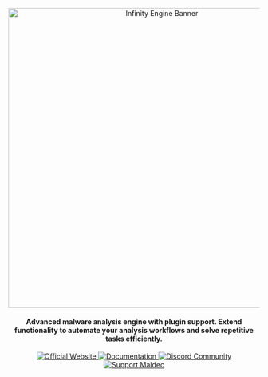 <p align="center"><img src="assets/banner.png" width=600 alt="Infinity Engine Banner"></p>

<h4 align="center">Advanced malware analysis engine with plugin support. Extend functionality to automate your analysis workflows and solve repetitive tasks efficiently.</h4>

<p align="center">
  <a href="https://maldec.io/infinity-engine">
    <img src="https://img.shields.io/badge/Website-Live-green?style=for-the-badge&logo=google-chrome" alt="Official Website">
  </a>
  <a href="https://maldecs-organization.gitbook.io/maldeclabs-docs">
    <img src="https://img.shields.io/badge/Documentation-Read-blue?style=for-the-badge&logo=gitbook" alt="Documentation">
  </a>
  <a href="https://discord.gg/BUkcdta9b7">
    <img src="https://img.shields.io/discord/your-server-id?style=for-the-badge&color=7289DA&logo=discord&label=Join%20Our%20Discord" alt="Discord Community">
  </a>
  <a href="https://opencollective.com/maldec">
    <img src="https://img.shields.io/badge/Support-Our_Work-orange?style=for-the-badge&logo=opencollective" alt="Support Maldec">
  </a>
</p>

